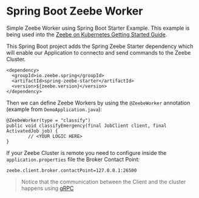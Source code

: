 # Spring Boot Zeebe Worker 
Simple Zeebe Worker using Spring Boot Starter Example. This example is being used into the [Zeebe on Kubernetes Getting Started Guide](https://github.com/salaboy/zeebe-k8s-getting-started).

This Spring Boot project adds the Spring Zeebe Starter dependency which will enable our Application to connecto and send commands to the Zeebe Cluster. 
 

```
<dependency>
  <groupId>io.zeebe.spring</groupId>
  <artifactId>spring-zeebe-starter</artifactId>
  <version>${zeebe.version}</version>
</dependency>
``` 

Then we can define Zeebe Workers by using the `@ZeebeWorker` annotation (example from `DemoApplication.java`):
```
@ZeebeWorker(type = "classify")
public void classifyEmergency(final JobClient client, final ActivatedJob job) {
        // <YOUR LOGIC HERE>
}
```

If your Zeebe Cluster is remote you need to configure inside the `application.properties` file the Broker Contact Point:
```
zeebe.client.broker.contactPoint=127.0.0.1:26500
```

> Notice that the communication between the Client and the cluster happens using [gRPC](https://grpc.io) 


